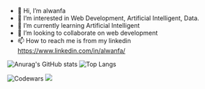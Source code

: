 - 👋 Hi, I’m alwanfa
- 👀 I’m interested in Web Development, Artificial Intelligent, Data.
- 🌱 I’m currently learning Artificial Intelligent
- 💞️ I’m looking to collaborate on web development
- 📫 How to reach me is from my linkedin https://www.linkedin.com/in/alwanfa/

![Anurag's GitHub stats](https://github-readme-stats.vercel.app/api?username=alwanfa&show_icons=true&theme=dracula)
![Top Langs](https://github-readme-stats.vercel.app/api/top-langs/?username=anuraghazra&layout=compact&theme=dracula)


![Codewars](https://github.r2v.ch/codewars?user=alwanfa&name=true&top_languages=true&stroke=%23b362ff&theme=dracula)
![](https://leetcard.jacoblin.cool/hohenhm?theme=nord)
<!---
alwanfa/alwanfa is a ✨ special ✨ repository because its `README.md` (this file) appears on your GitHub profile.
You can click the Preview link to take a look at your changes.
--->

